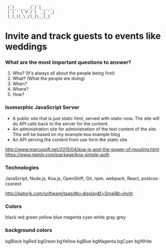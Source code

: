 ```
  _         _ _       
 (_)_ ___ _(_) |_ _ _ 
 | | ' \ V / |  _| '_|
 |_|_||_\_/|_|\__|_|  

```
# Invite and track guests to events like weddings

### What are the most important questions to answer?

1. Who? (It's always all about the people being first)
2. What? (What the people are doing)
3. When?
4. Where?
5. How?

### Isomorphic JavaScript Server

- A public site that is just static html, served with static-now. The site will do API calls back to the server for the content.
- An administration site for administration of the text content of the site. This will be based on my example koa example blog
- An API serving the content from use form the static site.

http://www.marcusoft.net/2015/04/koa-js-and-the-power-of-mouting.html
https://www.npmjs.com/package/koa-simple-auth

### Technologies

JavaScript, Node.js, Koa.js, OpenShift, Git, npm, webpack, React, postcss-cssnext

http://patorjk.com/software/taag/#p=display&f=Small&t=invitr

### Colors
black
red
green
yellow
blue
magenta
cyan
white
gray
grey

### background colors
bgBlack
bgRed
bgGreen
bgYellow
bgBlue
bgMagenta
bgCyan
bgWhite
